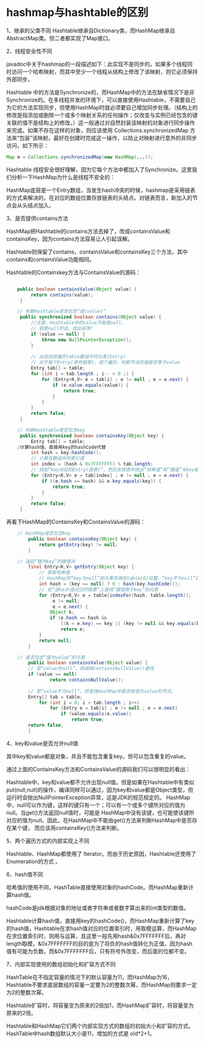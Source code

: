 # hashmap与hashtable的区别
1、继承的父类不同
Hashtable继承自Dictionary类，而HashMap继承自AbstractMap类。但二者都实现了Map接口。
      
2、线程安全性不同

javadoc中关于hashmap的一段描述如下：此实现不是同步的。如果多个线程同时访问一个哈希映射，而其中至少一个线程从结构上修改了该映射，则它必须保持外部同步。

Hashtable 中的方法是Synchronize的，而HashMap中的方法在缺省情况下是非Synchronize的。在多线程并发的环境下，可以直接使用Hashtable，不需要自己为它的方法实现同步，但使用HashMap时就必须要自己增加同步处理。（结构上的修改是指添加或删除一个或多个映射关系的任何操作；仅改变与实例已经包含的键关联的值不是结构上的修改。）这一般通过对自然封装该映射的对象进行同步操作来完成。如果不存在这样的对象，则应该使用 Collections.synchronizedMap 方法来“包装”该映射。最好在创建时完成这一操作，以防止对映射进行意外的非同步访问，如下所示：
```java
Map m = Collections.synchronizedMap(new HashMap(...));
```
Hashtable 线程安全很好理解，因为它每个方法中都加入了Synchronize。这里我们分析一下HashMap为什么是线程不安全的：

HashMap底层是一个Entry数组，当发生hash冲突的时候，hashmap是采用链表的方式来解决的，在对应的数组位置存放链表的头结点。对链表而言，新加入的节点会从头结点加入。
      
3、是否提供contains方法

HashMap把Hashtable的contains方法去掉了，改成containsValue和containsKey，因为contains方法容易让人引起误解。

Hashtable则保留了contains，containsValue和containsKey三个方法，其中contains和containsValue功能相同。

Hashtable的Containskey方法与ContainsValue的源码：
```java

    public boolean containsValue(Object value) {      
         return contains(value);      
     }  
```

```java
    // 判断Hashtable是否包含“值(value)”      
     public synchronized boolean contains(Object value) {      
         //注意，Hashtable中的value不能是null，      
         // 若是null的话，抛出异常!      
         if (value == null) {      
             throw new NullPointerException();      
         }      
        
         // 从后向前遍历table数组中的元素(Entry)      
         // 对于每个Entry(单向链表)，逐个遍历，判断节点的值是否等于value      
         Entry tab[] = table;      
         for (int i = tab.length ; i-- > 0 ;) {      
             for (Entry<K,V> e = tab[i] ; e != null ; e = e.next) {      
                 if (e.value.equals(value)) {      
                     return true;      
                 }      
             }      
         }      
         return false;      
     }  
```

```java
    // 判断Hashtable是否包含key      
     public synchronized boolean containsKey(Object key) {      
         Entry tab[] = table;      
    /计算hash值，直接用key的hashCode代替    
         int hash = key.hashCode();        
         // 计算在数组中的索引值     
         int index = (hash & 0x7FFFFFFF) % tab.length;      
         // 找到“key对应的Entry(链表)”，然后在链表中找出“哈希值”和“键值”与key都相等的元素      
         for (Entry<K,V> e = tab[index] ; e != null ; e = e.next) {      
             if ((e.hash == hash) && e.key.equals(key)) {      
                 return true;      
             }      
         }      
         return false;      
     }  
```
再看下HashMap的ContainsKey和ContainsValue的源码：
```java
    // HashMap是否包含key      
        public boolean containsKey(Object key) {      
            return getEntry(key) != null;      
        }  
```
```java
    // 返回“键为key”的键值对      
        final Entry<K,V> getEntry(Object key) {      
            // 获取哈希值      
            // HashMap将“key为null”的元素存储在table[0]位置，“key不为null”的则调用hash()计算哈希值      
            int hash = (key == null) ? 0 : hash(key.hashCode());      
            // 在“该hash值对应的链表”上查找“键值等于key”的元素      
            for (Entry<K,V> e = table[indexFor(hash, table.length)];      
                 e != null;      
                 e = e.next) {      
                Object k;      
                if (e.hash == hash &&      
                    ((k = e.key) == key || (key != null && key.equals(k))))      
                    return e;      
            }      
            return null;      
        }  
```
```java
    // 是否包含“值为value”的元素      
        public boolean containsValue(Object value) {      
        // 若“value为null”，则调用containsNullValue()查找      
        if (value == null)      
                return containsNullValue();      
         
        // 若“value不为null”，则查找HashMap中是否有值为value的节点。      
        Entry[] tab = table;      
            for (int i = 0; i < tab.length ; i++)      
                for (Entry e = tab[i] ; e != null ; e = e.next)      
                    if (value.equals(e.value))      
                        return true;      
        return false;      
        }  
```

4、key和value是否允许null值

其中key和value都是对象，并且不能包含重复key，但可以包含重复的value。

通过上面的ContainsKey方法和ContainsValue的源码我们可以很明显的看出：

Hashtable中，key和value都不允许出现null值。但是如果在Hashtable中有类似put(null,null)的操作，编译同样可以通过，因为key和value都是Object类型，但运行时会抛出NullPointerException异常，这是JDK的规范规定的。
HashMap中，null可以作为键，这样的键只有一个；可以有一个或多个键所对应的值为null。当get()方法返回null值时，可能是 HashMap中没有该键，也可能使该键所对应的值为null。因此，在HashMap中不能由get()方法来判断HashMap中是否存在某个键， 而应该用containsKey()方法来判断。

5、两个遍历方式的内部实现上不同

Hashtable、HashMap都使用了 Iterator。而由于历史原因，Hashtable还使用了Enumeration的方式 。
      
6、hash值不同

哈希值的使用不同，HashTable直接使用对象的hashCode。而HashMap重新计算hash值。

hashCode是jdk根据对象的地址或者字符串或者数字算出来的int类型的数值。

Hashtable计算hash值，直接用key的hashCode()，而HashMap重新计算了key的hash值，Hashtable在求hash值对应的位置索引时，用取模运算，而HashMap在求位置索引时，则用与运算，且这里一般先用hash&0x7FFFFFFF后，再对length取模，&0x7FFFFFFF的目的是为了将负的hash值转化为正值，因为hash值有可能为负数，而&0x7FFFFFFF后，只有符号外改变，而后面的位都不变。

7、内部实现使用的数组初始化和扩容方式不同

HashTable在不指定容量的情况下的默认容量为11，而HashMap为16，Hashtable不要求底层数组的容量一定要为2的整数次幂，而HashMap则要求一定为2的整数次幂。

Hashtable扩容时，将容量变为原来的2倍加1，而HashMap扩容时，将容量变为原来的2倍。

Hashtable和HashMap它们两个内部实现方式的数组的初始大小和扩容的方式。HashTable中hash数组默认大小是11，增加的方式是 old*2+1。
